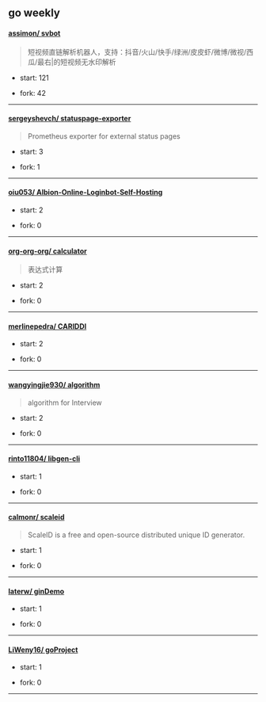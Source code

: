 ## go weekly

#### [assimon/ svbot](https://github.com/assimon/svbot)
>  短视频直链解析机器人，支持：抖音/火山/快手/绿洲/皮皮虾/微博/微视/西瓜/最右|的短视频无水印解析
+ start: 121
+ fork: 42
---
#### [sergeyshevch/ statuspage-exporter](https://github.com/sergeyshevch/statuspage-exporter)
>  Prometheus exporter for external status pages
+ start: 3
+ fork: 1
---
#### [oiu053/ Albion-Online-Loginbot-Self-Hosting](https://github.com/oiu053/Albion-Online-Loginbot-Self-Hosting)
>  
+ start: 2
+ fork: 0
---
#### [org-org-org/ calculator](https://github.com/org-org-org/calculator)
>  表达式计算
+ start: 2
+ fork: 0
---
#### [merlinepedra/ CARIDDI](https://github.com/merlinepedra/CARIDDI)
>  
+ start: 2
+ fork: 0
---
#### [wangyingjie930/ algorithm](https://github.com/wangyingjie930/algorithm)
>  algorithm for Interview
+ start: 2
+ fork: 0
---
#### [rinto11804/ libgen-cli](https://github.com/rinto11804/libgen-cli)
>  
+ start: 1
+ fork: 0
---
#### [calmonr/ scaleid](https://github.com/calmonr/scaleid)
>  ScaleID is a free and open-source distributed unique ID generator.
+ start: 1
+ fork: 0
---
#### [laterw/ ginDemo](https://github.com/laterw/ginDemo)
>  
+ start: 1
+ fork: 0
---
#### [LiWeny16/ goProject](https://github.com/LiWeny16/goProject)
>  
+ start: 1
+ fork: 0
---